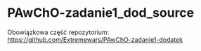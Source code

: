 # PAwChO-zadanie1_dod_source

Obowiązkowa część repozytorium: https://github.com/Extremewars/PAwChO-zadanie1-dodatek
